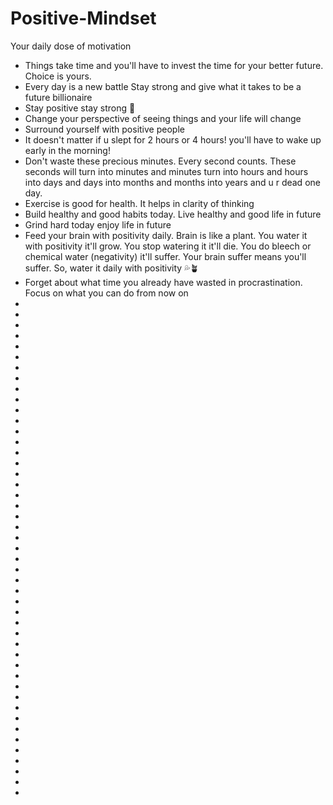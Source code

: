 # Positive-Mindset
Your daily dose of motivation

* Things take time and you'll have to invest the time for your better future. Choice is yours. 
* Every day is a new battle Stay strong and give what it takes to be a future billionaire
* Stay positive stay strong 💪
* Change your perspective of seeing things and your life will change
* Surround yourself with positive people
* It doesn't matter if u slept for 2 hours or 4 hours! you'll have to wake up early in the morning!
* Don't waste these precious minutes. Every second counts. These seconds will turn into minutes and minutes turn into hours and hours into days and days into months and months into years and u r dead one day.
* Exercise is good for health. It helps in clarity of thinking
* Build healthy and good habits today. Live healthy and good life in future
* Grind hard today enjoy life in future
* Feed your brain with positivity daily.  Brain is like a plant. You water it with positivity it'll grow.  You stop watering it it'll die.  You do bleech or chemical water (negativity) it'll suffer.  Your brain suffer means you'll suffer.  So, water it daily with positivity 💦🪴
* Forget about what time you already have wasted in procrastination. Focus on what you can do from now on
* 
* 
* 
* 
* 
* 
* 
* 
* 
* 
* 
* 
* 
* 
* 
* 
* 
* 
* 
* 
* 
* 
* 
* 
* 
* 
* 
* 
* 
* 
* 
* 
* 
* 
* 
* 
* 
* 
* 
* 
* 
* 
* 
* 
* 
* 
* 
